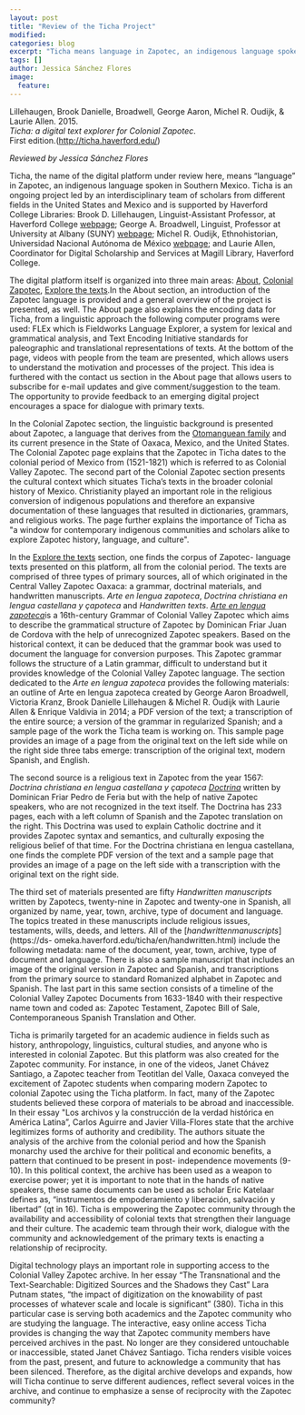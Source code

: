 ```yaml
---
layout: post
title: "Review of the Ticha Project"
modified:
categories: blog
excerpt: "Ticha means language in Zapotec, an indigenous language spoken in Southern Mexico."
tags: []
author: Jessica Sánchez Flores
image: 
  feature: 
---
```


Lillehaugen, Brook Danielle, Broadwell, George Aaron, Michel R. Oudijk, & Laurie Allen. 2015.  
*Ticha: a digital text explorer for Colonial Zapotec*.  
First edition.(http://ticha.haverford.edu/)

*Reviewed by Jessica Sánchez Flores*

Ticha, the name of the digital platform under review here, means “language” in Zapotec, an indigenous language spoken in 
Southern Mexico. Ticha is an ongoing project led by an interdisciplinary team of scholars from different fields in the United 
States and Mexico and is supported by Haverford College Libraries: Brook D. Lillehaugen, Linguist-Assistant Professor, at 
Haverford College [webpage](http://brooklillehaugen.weebly.com/); George A. Broadwell, Linguist, Professor at University at 
Albany (SUNY) [webpage](https://www.albany.edu/anthro/broadwell.php); Michel R. Oudijk, Ethnohistorian, Universidad Nacional 
Autónoma de México [webpage](https://mroudyk.weebly.com/index.html); and Laurie Allen, Coordinator for Digital Scholarship and 
Services at Magill Library, Haverford College.

The digital platform itself is organized into three main areas: [About](https://ticha.haverford.edu/en/about/), [Colonial 
Zapotec](https://ticha.haverford.edu/en/context/), [Explore the texts](https://ds-omeka.haverford.edu/ticha/en/texts.html).In 
the About section, an introduction of the Zapotec language is provided and a general overview of the project is presented, as 
well. The About page also explains the encoding data for Ticha, from a linguistic approach the following computer programs 
were used: FLEx which is Fieldworks Language Explorer, a system for lexical and grammatical analysis, and Text Encoding 
Initiative standards for paleographic and translational representations of texts. At the bottom of the page, videos with 
people from the team are presented, which allows users to understand the motivation and processes of the project. This idea is 
furthered with the contact us section in the About page that allows users to subscribe for e-mail updates and give 
comment/suggestion to the team. The opportunity to provide feedback to an emerging digital project encourages a space for 
dialogue with primary texts.

In the Colonial Zapotec section, the linguistic background is presented about Zapotec, a language that derives from the 
[Otomanguean family](https://en.wikipedia.org/wiki/Oto-Manguean_languages) and its current presence in the State of Oaxaca, 
Mexico, and the United States. The Colonial Zapotec page explains that the Zapotec in Ticha dates to the colonial period of 
Mexico from (1521-1821) which is referred to as Colonial Valley Zapotec. The second part of the Colonial Zapotec section 
presents the cultural context which situates Ticha’s texts in the broader colonial history of Mexico. Christianity played an 
important role in the religious conversion of indigenous populations and therefore an expansive documentation of these 
languages that resulted in dictionaries, grammars, and religious works. The page further explains the importance of Ticha as 
"a window for contemporary indigenous communities and scholars alike to explore Zapotec history, language, and culture".  

In the [Explore the texts](https://ds-omeka.haverford.edu/ticha/en/texts.html) section, one finds the corpus of Zapotec-
language texts presented on this platform, all from the colonial period. The texts are comprised of three types of primary 
sources, all of which originated in the Central Valley Zapotec Oaxaca: a grammar, doctrinal materials, and handwritten 
manuscripts.  *Arte en lengua zapoteca*, *Doctrina christiana en lengua castellana y çapoteca* and *Handwritten texts*. [*Arte 
en lengua zapoteca*](https://ds-omeka.haverford.edu/ticha/en/arte.html)is a 16th-century Grammar of Colonial Valley Zapotec 
which aims to describe the grammatical structure of Zapotec by Dominican Friar Juan de Cordova with the help of unrecognized 
Zapotec speakers. Based on the historical context, it can be deduced that the grammar book was used to document the language 
for conversion purposes. This Zapotec grammar follows the structure of a Latin grammar, difficult to understand but it 
provides knowledge of the Colonial Valley Zapotec language. The section dedicated to the *Arte en lengua zapoteca* provides 
the following materials: an outline of Arte en lengua zapoteca created by George Aaron Broadwell, Victoria Kranz, Brook 
Danielle Lillehaugen & Michel R. Oudijk with Laurie Allen & Enrique Valdivia in 2014; a PDF version of the text; a 
transcription of the entire source; a version of the grammar in regularized Spanish; and a sample page of the work the Ticha 
team is working on. This sample page provides an image of a page from the original text on the left side while on the right 
side three tabs emerge: transcription of the original text, modern Spanish, and English. 

The second source is a religious text in Zapotec from the year 1567: *Doctrina christiana en lengua castellana y çapoteca* 
[*Doctrina*](https://ds-omeka.haverford.edu/ticha/en/doctrina.html) written by Dominican Friar Pedro de Feria but with the 
help of native Zapotec speakers, who are not recognized in the text itself. The Doctrina has 233 pages, each with a left 
column of Spanish and the Zapotec translation on the right. This Doctrina was used to explain Catholic doctrine and it 
provides Zapotec syntax and semantics, and culturally exposing the religious belief of that time. For the Doctrina christiana 
en lengua castellana, one finds the complete PDF version of the text and a sample page that provides an image of a page on the 
left side with a transcription with the original text on the right side.

The third set of materials presented are fifty *Handwritten manuscripts* written by Zapotecs, twenty-nine in Zapotec and 
twenty-one in Spanish, all organized by name, year, town, archive, type of document and language. The topics treated in these 
manuscripts include religious issues, testaments, wills, deeds, and letters. All of the [*handwrittenmanuscripts*](https://ds-
omeka.haverford.edu/ticha/en/handwritten.html) include the following metadata: name of the document, year, town, archive, type 
of document and language. There is also a sample manuscript that includes an image of the original version in Zapotec and 
Spanish, and transcriptions from the primary source to standard Romanized alphabet in Zapotec and Spanish. The last part in 
this same section consists of a timeline of the Colonial Valley Zapotec Documents from 1633-1840 with their respective name 
town and coded as: Zapotec Testament, Zapotec Bill of Sale, Contemporaneous Spanish Translation and Other. 

Ticha is primarily targeted for an academic audience in fields such as history, anthropology, linguistics, cultural studies, 
and anyone who is interested in colonial Zapotec. But this platform was also created for the Zapotec community. For instance, 
in one of the videos, Janet Chávez Santiago, a Zapotec teacher from Teotitlan del Valle, Oaxaca conveyed the excitement of 
Zapotec students when comparing modern Zapotec to colonial Zapotec using the Ticha platform. In fact, many of the Zapotec 
students believed these corpora of materials to be abroad and inaccessible. In their essay "Los archivos y la construcción de 
la verdad histórica en América Latina”, Carlos Aguirre and Javier Villa-Flores state that the archive legitimizes forms of 
authority and credibility. The authors situate the analysis of the archive from the colonial period and how the Spanish 
monarchy used the archive for their political and economic benefits, a pattern that continued to be present in post-
independence movements (9-10). In this political context, the archive has been used as a weapon to exercise power; yet it is 
important to note that in the hands of native speakers, these same documents can be used as scholar Eric Katelaar defines as, 
“instrumentos de empoderamiento y liberación, salvación y libertad” (qt in 16). Ticha is empowering the Zapotec community 
through the availability and accessibility of colonial texts that strengthen their language and their culture. The academic 
team through their work, dialogue with the community and acknowledgement of the primary texts is enacting a relationship of 
reciprocity. 

Digital technology plays an important role in supporting access to the Colonial Valley Zapotec archive. In her essay “The 
Transnational and the Text-Searchable: Digitized Sources and the Shadows they Cast” Lara Putnam states, “the impact of 
digitization on the knowability of past processes of whatever scale and locale is significant” (380). Ticha in this particular 
case is serving both academics and the Zapotec community who are studying the language. The interactive, easy online access 
Ticha provides is changing the way that Zapotec community members have perceived archives in the past. No longer are they 
considered untouchable or inaccessible, stated Janet Chávez Santiago. Ticha renders visible voices from the past, present, and 
future to acknowledge a community that has been silenced. Therefore, as the digital archive develops and expands, how will 
Ticha continue to serve different audiences, reflect several voices in the archive, and continue to emphasize a sense of 
reciprocity with the Zapotec community?


